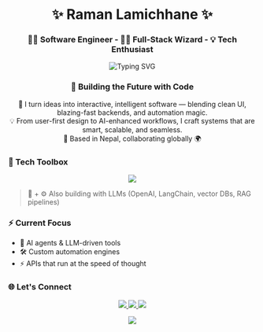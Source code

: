 <h1 align="center">✨ Raman Lamichhane ✨</h1>
<h3 align="center"> 👨‍💻 Software Engineer  -  🧙‍♂️ Full-Stack Wizard   -  💡 Tech Enthusiast </h3>

<p align="center">
  <img src="https://readme-typing-svg.demolab.com?font=Fira+Code&size=22&pause=1000&color=1B9789&center=true&vCenter=true&width=600&lines=React+%7C+Next JS+%7C+Typescript;Node JS+%7C+Nest+%7C+Express;Python+%7C+FastAPI+%7C+Flask;AI Integration+%7C+LLM+%7C+Workflow+Automation;" alt="Typing SVG" />
</p>
<div align="center">

### 🚀 Building the Future with Code

🧠 I turn ideas into interactive, intelligent software — blending clean UI, blazing-fast backends, and automation magic.  
💡 From user-first design to AI-enhanced workflows, I craft systems that are smart, scalable, and seamless.  
📍 Based in Nepal, collaborating globally 🌍

</div>

### 🧰 Tech Toolbox

<p align="center">
  <img src="https://skillicons.dev/icons?i=react,nextjs,ts,js,nodejs,express,nestjs,python,fastapi,flask,go,vue,postgres,mysql,mongodb,docker,git,linux,vscode,aws" />
</p>

> 🧠 + ⚙️ Also building with LLMs (OpenAI, LangChain, vector DBs, RAG pipelines)

### ⚡ Current Focus

- 🤖 AI agents & LLM-driven tools  
- 🛠️ Custom automation engines  
- ⚡ APIs that run at the speed of thought

### 🌐 Let's Connect

<p align="center">
  <a href="https://lraman.com.np" target="_blank">
    <img src="https://img.shields.io/badge/🌐 Website-lraman.com.np-0A66C2?style=for-the-badge&logo=internet-explorer&logoColor=white" />
  </a>
  <a href="https://github.com/ramanic" target="_blank">
    <img src="https://img.shields.io/badge/🐙 GitHub-@ramanic-181717?style=for-the-badge&logo=github&logoColor=white" />
  </a>
  <a href="https://www.linkedin.com/in/ramanic/" target="_blank">
    <img src="https://img.shields.io/badge/🔗 LinkedIn-@ramanic-0077B5?style=for-the-badge&logo=linkedin&logoColor=white" />
  </a>
</p>

<div align="center">
  <img src="https://capsule-render.vercel.app/api?type=waving&color=0:36BCF7,100:6E40C9&height=120&section=footer"/>
</div>
